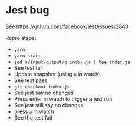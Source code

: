 # Jest bug

See https://github.com/facebook/jest/issues/2843

Repro steps:

- `yarn`
- `yarn start`
- `sed s/input/output/g index.js | tee index.js`
- See test fail
- Update snapshot (using `u` in watch)
- See test pass
- `git checkout index.js`
- See jest say no changes
- Press enter in watch to trigger a test run
- See jest still say no changes
- press `a` in watch
- See the test fail
